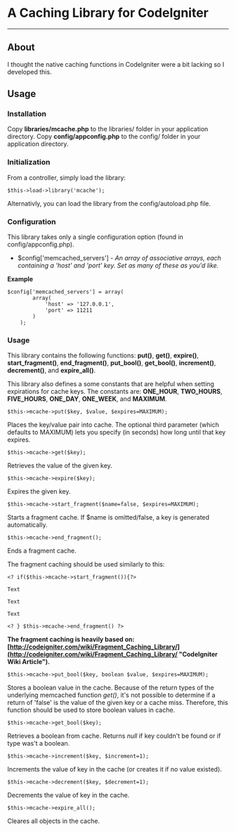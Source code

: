 # A Caching Library for CodeIgniter

***

## About

I thought the native caching functions in CodeIgniter were a bit lacking so I developed this.

## Usage

### Installation

Copy **libraries/mcache.php** to the libraries/ folder in your application directory.
Copy **config/appconfig.php** to the config/ folder in your application directory.

### Initialization

From a controller, simply load the library:

`$this->load->library('mcache');`

Alternativly, you can load the library from the config/autoload.php file.

### Configuration

This library takes only a single configuration option (found in config/appconfig.php).

* $config['memcached_servers'] - *An array of associative arrays, each containing a 'host' and 'port' key.  Set as many of these as you'd like.*

**Example**

	$config['memcached_servers'] = array(
			array(
				'host' => '127.0.0.1',
				'port' => 11211
			)
		);

### Usage

This library contains the following functions: **put()**, **get()**, **expire()**, **start_fragment()**, **end_fragment()**, **put_bool()**, **get_bool()**, **increment()**, **decrement()**, and **expire_all()**.

This library also defines a some constants that are helpful when setting expirations for cache keys.  The constants are: **ONE_HOUR**, **TWO_HOURS**, **FIVE_HOURS**, **ONE_DAY**, **ONE_WEEK**, and **MAXIMUM**.

`$this->mcache->put($key, $value, $expires=MAXIMUM);`

Places the key/value pair into cache.  The optional third parameter (which defaults to MAXIMUM) lets you specify (in seconds) how long until that key expires.

`$this->mcache->get($key);`

Retrieves the value of the given key.

`$this->mcache->expire($key);`

Expires the given key.

`$this->mcache->start_fragment($name=false, $expires=MAXIMUM);`

Starts a fragment cache.  If $name is omitted/false, a key is generated automatically.

`$this->mcache->end_fragment();`

Ends a fragment cache.

The fragment caching should be used similarly to this:


	<? if($this->mcache->start_fragment()){?>

	Text

	Text

	Text

	<? } $this->mcache->end_fragment() ?>

**The fragment caching is heavily based on: [http://codeigniter.com/wiki/Fragment_Caching_Library/](http://codeigniter.com/wiki/Fragment_Caching_Library/ "CodeIgniter Wiki Article").**

`$this->mcache->put_bool($key, boolean $value, $expires=MAXIMUM);`

Stores a boolean value in the cache.  Because of the return types of the underlying memcached function *get()*, it's not possible to determine if a return of 'false' is the value of the given key or a cache miss.  Therefore, this function should be used to store boolean values in cache.

`$this->mcache->get_bool($key);`

Retrieves a boolean from cache. Returns *null* if key couldn't be found or if type was't a boolean.

`$this->mcache->increment($key, $increment=1);`

Increments the value of key in the cache (or creates it if no value existed).

`$this->mcache->decrement($key, $decrement=1);`

Decrements the value of key in the cache.

`$this->mcache->expire_all();`

Cleares all objects in the cache.
